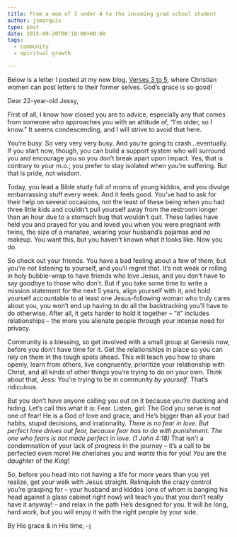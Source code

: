 ```yaml
---
title: From a mom of 3 under 4 to the incoming grad school student
author: jsmarquis
type: post
date: 2015-09-20T00:18:00+00:00
tags:
  - community
  - spiritual growth

---
```

Below is a letter I posted at my new blog, <a href="http://verses3to5.com/" target="_blank">Verses 3 to 5</a>, where Christian women can post letters to their former selves. God&#8217;s grace is so good!

Dear 22-year-old Jessy,

First of all, I know how closed you are to advice, especially any that comes from someone who approaches you with an attitude of, &#8220;I&#8217;m older, so I know.&#8221; It seems condescending, and I will strive to avoid that here.

You&#8217;re busy. So very very very busy. And you&#8217;re going to crash&#8230;eventually. If you start now, though, you can build a support system who will surround you and encourage you so you don&#8217;t break apart upon impact. Yes, that is contrary to your m.o.; you prefer to stay isolated when you&#8217;re suffering. But that is pride, not wisdom.

Today, you lead a Bible study full of moms of young kiddos, and you divulge embarrassing stuff every week. And it feels good. You&#8217;ve had to ask for their help on several occasions, not the least of these being when you had three little kids and couldn&#8217;t pull yourself away from the restroom longer than an hour due to a stomach bug that wouldn&#8217;t quit. These ladies have held you and prayed for you and loved you when you were pregnant with twins, the size of a manatee, wearing your husband&#8217;s pajamas and no makeup. You want this, but you haven&#8217;t known what it looks like. Now you do.

So check out your friends. You have a bad feeling about a few of them, but you&#8217;re not listening to yourself, and you&#8217;ll regret that. It&#8217;s not weak or rolling in holy bubble-wrap to have friends who love Jesus, and you don&#8217;t have to say goodbye to those who don&#8217;t. But if you take some time to write a mission statement for the next 5 years, align yourself with it, and hold yourself accountable to at least one Jesus-following woman who truly cares about you, you won&#8217;t end up having to do all the backtracking you&#8217;ll have to do otherwise. After all, it gets harder to hold it together &#8211; &#8220;it&#8221; includes relationships &#8211; the more you alienate people through your intense need for privacy.

Community is a blessing, so get involved with a small group at Genesis now, before you don&#8217;t have time for it. Get the relationships in place so you can rely on them in the tough spots ahead. This will teach you how to share openly, learn from others, live congruently, prioritize your relationship with Christ, and all kinds of other things you&#8217;re trying to do on your own. Think about that, Jess: You&#8217;re trying to be in community _by yourself_. That&#8217;s ridiculous.

But you don&#8217;t have anyone calling you out on it because you&#8217;re ducking and hiding. Let&#8217;s call this what it is: Fear. Listen, girl: The God you serve is not one of fear! He is a God of love and grace, and He&#8217;s bigger than all your bad habits, stupid decisions, and irrationality. <i>There is no fear in love. But perfect love drives out fear, because fear has to do with punishment. The one who fears is not made perfect in love. (1 John 4:18) </i>That isn&#8217;t a condemnation of your lack of progress in the journey &#8211; it&#8217;s a call to be perfected even more! He cherishes you and <i>wants</i> this for you! <i>You</i> are the <i>daughter</i> of the <i>King</i>!

So, before you head into not having a life for more years than you yet realize, get your walk with Jesus straight. Relinquish the crazy control you&#8217;re grasping for &#8211; your husband and kiddos (one of whom is banging his head against a glass cabinet right now) will teach you that you don&#8217;t really have it anyway! &#8211; and relax in the path He&#8217;s designed for you. It will be long, hard work, but you will enjoy it with the right people by your side.

By His grace & in His time,
&#8211;j